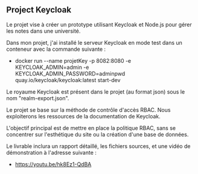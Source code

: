## Project Keycloak

Le projet vise à créer un prototype utilisant Keycloak et Node.js pour gérer les notes dans une université.

Dans mon projet, j'ai installé le serveur Keycloak en mode test dans un conteneur avec la commande suivante : 
- docker run --name projetKey -p 8082:8080 -e KEYCLOAK_ADMIN=admin -e KEYCLOAK_ADMIN_PASSWORD=adminpwd quay.io/keycloak/keycloak:latest start-dev

Le royaume Keycloak est présent dans le projet (au format json) sous le nom "realm-export.json".

Le projet se base sur la méthode de contrôle d'accès RBAC. Nous exploiterons les ressources de la documentation de Keycloak. 

L'objectif principal est de mettre en place la politique RBAC, sans se concentrer sur l'esthétique du site ou la création d'une base de données. 

Le livrable inclura un rapport détaillé, les fichiers sources, et une vidéo de démonstration à l'adresse suivante : 
- https://youtu.be/hk8Ez1-QdBA